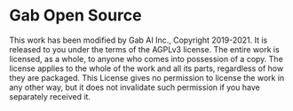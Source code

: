 # Gab Open Source

This work has been modified by Gab AI Inc., Copyright 2019-2021. It is released to you under the terms of the AGPLv3 license. The entire work is licensed, as a whole, to anyone who comes into possession of a copy. The license applies to the whole of the work and all its parts, regardless of how they are packaged. This License gives no permission to license the work in any other way, but it does not invalidate such permission if you have separately received it.
